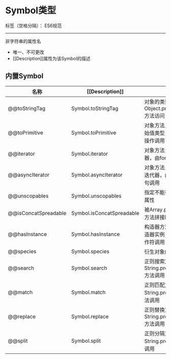 # Symbol类型

标签（空格分隔）： ES6规范

---

非字符串的属性名

* 唯一、不可更改
* [[Description]]属性为该Symbol的描述

## 内置Symbol

| 名称 | [[Description]] | 说明 |
| --- | --- | --- |
| @@toStringTag | Symbol.toStringTag | 对象的类型，由Object.prototype.toString()方法访问 |
| @@toPrimitive | Symbol.toPrimitive | 对象方法，将对象转换为原始值类型，由ToPrimitive()操作调用 |
| @@iterator | Symbol.iterator | 对象方法，返回默认的迭代器，由for-of语句调用 |
| @@asyncIterator | Symbol.asyncIterator | 对象方法，返回默认的异步迭代器，由for-await-of语句调用 |
| @@unscopables | Symbol.unscopables | 指定不能被with语句访问的属性 |
| @@isConcatSpreadable | Symbol.isConcatSpreadable | 被Array.prototype.concat()方法拼接时是否要展开 |
| @@hasInstance | Symbol.hasInstance | 构造器方法，判断是否是构造器实例，由instanceof操作符调用 |
| @@species | Symbol.species | 衍生对象的构造函数 |
| @@search | Symbol.search | 正则搜索方法，由String.prototype.search()方法调用 |
| @@match | Symbol.match | 正则匹配方法，由String.prototype.match()方法调用 |
| @@replace | Symbol.replace | 正则替换方法，由String.prototype.replace()方法调用 |
| @@split | Symbol.split | 正则分隔方法，由String.prototype.split()方法调用 |
